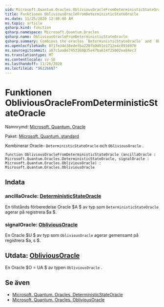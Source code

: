 ```yaml
---
uid: Microsoft.Quantum.Oracles.ObliviousOracleFromDeterministicStateOracle
title: Funktionen ObliviousOracleFromDeterministicStateOracle
ms.date: 11/25/2020 12:00:00 AM
ms.topic: article
qsharp.kind: function
qsharp.namespace: Microsoft.Quantum.Oracles
qsharp.name: ObliviousOracleFromDeterministicStateOracle
qsharp.summary: Combines the oracles `DeterministicStateOracle` and `ObliviousOracle`.
ms.openlocfilehash: 8f1fe34e38edefba228fb9d01e1712e4c0916970
ms.sourcegitcommit: a87c1aa8e7453360025e47ba614f25b02ea84ec3
ms.translationtype: MT
ms.contentlocale: sv-SE
ms.lasthandoff: 11/26/2020
ms.locfileid: "96226697"
---
```

# <a name="obliviousoraclefromdeterministicstateoracle-function"></a>Funktionen ObliviousOracleFromDeterministicStateOracle

Namnrymd: [Microsoft. Quantum. Oracle](xref:Microsoft.Quantum.Oracles)

Paket: [Microsoft. Quantum. standard](https://nuget.org/packages/Microsoft.Quantum.Standard)


Kombinerar Oracle- `DeterministicStateOracle` och `ObliviousOracle` .

```qsharp
function ObliviousOracleFromDeterministicStateOracle (ancillaOracle : Microsoft.Quantum.Oracles.DeterministicStateOracle, signalOracle : Microsoft.Quantum.Oracles.ObliviousOracle) : Microsoft.Quantum.Oracles.ObliviousOracle
```


## <a name="input"></a>Indata

### <a name="ancillaoracle--deterministicstateoracle"></a>ancillaOracle: [DeterministicStateOracle](xref:Microsoft.Quantum.Oracles.DeterministicStateOracle)

En tillstånds förberedelse Oracle $A $ av typ som `DeterministicStateOracle` agerar på registrera $a $.


### <a name="signaloracle--obliviousoracle"></a>signalOracle: [ObliviousOracle](xref:Microsoft.Quantum.Oracles.ObliviousOracle)

En Oracle $U $ av typ som `ObliviousOracle` agerar gemensamt på registrera $a, s $.



## <a name="output--obliviousoracle"></a>Utdata: [ObliviousOracle](xref:Microsoft.Quantum.Oracles.ObliviousOracle)

En Oracle $O = UA $ av typen `ObliviousOracle` .

## <a name="see-also"></a>Se även

- [Microsoft. Quantum. Oracles. DeterministicStateOracle](xref:Microsoft.Quantum.Oracles.DeterministicStateOracle)
- [Microsoft. Quantum. Oracles. ObliviousOracle](xref:Microsoft.Quantum.Oracles.ObliviousOracle)